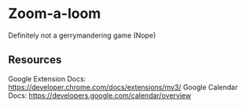 # Zoom-a-loom
Definitely not a gerrymandering game (Nope)

## Resources
Google Extension Docs: https://developer.chrome.com/docs/extensions/mv3/
Google Calendar Docs: https://developers.google.com/calendar/overview
